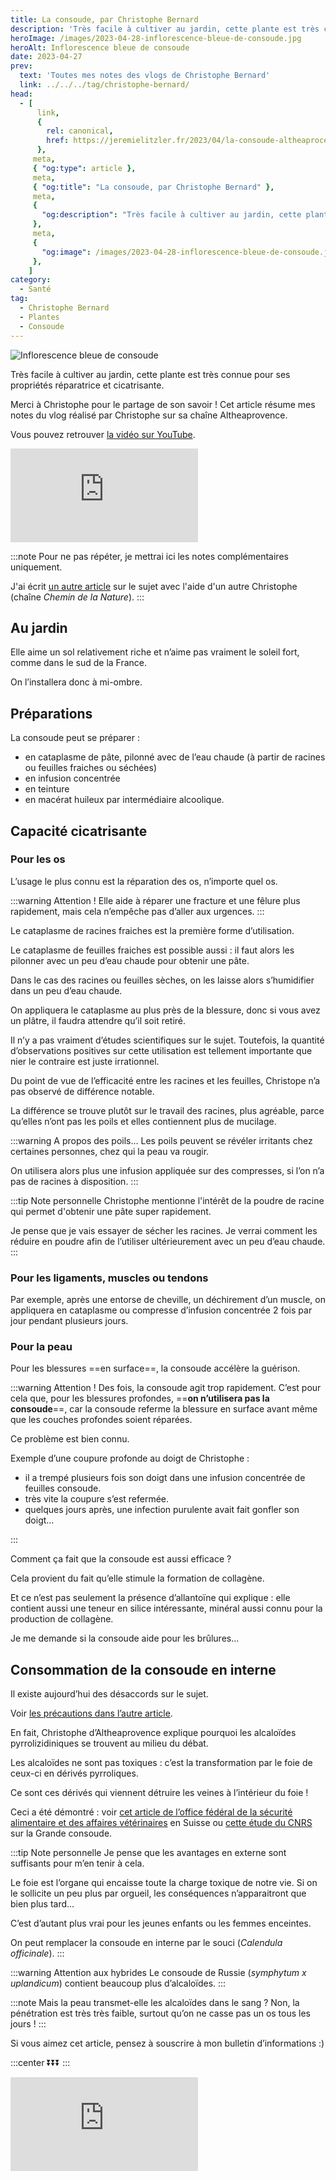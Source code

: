 ```yaml
---
title: La consoude, par Christophe Bernard
description: 'Très facile à cultiver au jardin, cette plante est très connue pour ses propriétés réparatrice et cicatrisante.'
heroImage: /images/2023-04-28-inflorescence-bleue-de-consoude.jpg
heroAlt: Inflorescence bleue de consoude
date: 2023-04-27
prev:
  text: 'Toutes mes notes des vlogs de Christophe Bernard'
  link: ../../../tag/christophe-bernard/
head:
  - [
      link,
      {
        rel: canonical,
        href: https://jeremielitzler.fr/2023/04/la-consoude-altheaprocence,
      },
     meta,
     { "og:type": article },
     meta,
     { "og:title": "La consoude, par Christophe Bernard" },
     meta,
     {
       "og:description": "Très facile à cultiver au jardin, cette plante est très connue pour ses propriétés réparatrice et cicatrisante.",
     },
     meta,
     {
       "og:image": /images/2023-04-28-inflorescence-bleue-de-consoude.jpg,
     },
    ]
category:
  - Santé
tag:
  - Christophe Bernard
  - Plantes
  - Consoude
---
```


![Inflorescence bleue de consoude](/images/2023-04-28-inflorescence-bleue-de-consoude.jpg 'Crédits: image d’[EVGEN SLAVIN](https://unsplash.com/@evgenslavin?utm_source=unsplash&utm_medium=referral&utm_content=creditCopyText) sur [Unsplash](https://unsplash.com/photos/uC0Kka45QtU?utm_source=unsplash&utm_medium=referral&utm_content=creditCopyText)')

Très facile à cultiver au jardin, cette plante est très connue pour ses propriétés réparatrice et cicatrisante.

Merci à Christophe pour le partage de son savoir ! Cet article résume mes notes du vlog réalisé par Christophe sur sa chaîne Altheaprovence.

<!-- more -->

Vous pouvez retrouver [la vidéo sur YouTube](https://www.youtube.com/watch?v=JYow8sXGzP0).

<!-- markdownlint-disable MD033 -->
<p class="newsletter-wrapper"><iframe class="newsletter-embed" src="https://iamjeremie.substack.com/embed" frameborder="0" scrolling="no"></iframe></p>

:::note Pour ne pas répéter, je mettrai ici les notes complémentaires uniquement.

J'ai écrit [un autre article](../tout-sur-la-grande-consoude-le-chemin-de-la-nature/README.md) sur le sujet avec l'aide d'un autre Christophe (chaîne _Chemin de la Nature_). :::

## Au jardin

Elle aime un sol relativement riche et n’aime pas vraiment le soleil fort, comme dans le sud de la France.

On l’installera donc à mi-ombre.

## Préparations

La consoude peut se préparer :

- en cataplasme de pâte, pilonné avec de l’eau chaude (à partir de racines ou feuilles fraiches ou séchées)
- en infusion concentrée
- en teinture
- en macérat huileux par intermédiaire alcoolique.

## Capacité cicatrisante

### Pour les os

L’usage le plus connu est la réparation des os, n’importe quel os.

:::warning Attention ! Elle aide à réparer une fracture et une fêlure plus rapidement, mais cela n’empêche pas d’aller aux urgences. :::

Le cataplasme de racines fraiches est la première forme d’utilisation.

Le cataplasme de feuilles fraiches est possible aussi : il faut alors les pilonner avec un peu d’eau chaude pour obtenir une pâte.

Dans le cas des racines ou feuilles sèches, on les laisse alors s’humidifier dans un peu d’eau chaude.

On appliquera le cataplasme au plus près de la blessure, donc si vous avez un plâtre, il faudra attendre qu’il soit retiré.

Il n’y a pas vraiment d’études scientifiques sur le sujet. Toutefois, la quantité d’observations positives sur cette utilisation est tellement importante que nier le contraire est juste irrationnel.

Du point de vue de l’efficacité entre les racines et les feuilles, Christope n’a pas observé de différence notable.

La différence se trouve plutôt sur le travail des racines, plus agréable, parce qu’elles n’ont pas les poils et elles contiennent plus de mucilage.

:::warning A propos des poils… Les poils peuvent se révéler irritants chez certaines personnes, chez qui la peau va rougir.

On utilisera alors plus une infusion appliquée sur des compresses, si l’on n’a pas de racines à disposition. :::

:::tip Note personnelle Christophe mentionne l'intérêt de la poudre de racine qui permet d'obtenir une pâte super rapidement.

Je pense que je vais essayer de sécher les racines. Je verrai comment les réduire en poudre afin de l’utiliser ultérieurement avec un peu d’eau chaude. :::

### Pour les ligaments, muscles ou tendons

Par exemple, après une entorse de cheville, un déchirement d’un muscle, on appliquera en cataplasme ou compresse d’infusion concentrée 2 fois par jour pendant plusieurs jours.

### Pour la peau

Pour les blessures ==en surface==, la consoude accélère la guérison.

:::warning Attention ! Des fois, la consoude agit trop rapidement. C’est pour cela que, pour les blessures profondes, ==**on n’utilisera pas la consoude**==, car la consoude referme la blessure en surface avant même que les couches profondes soient réparées.

Ce problème est bien connu.

Exemple d’une coupure profonde au doigt de Christophe :

- il a trempé plusieurs fois son doigt dans une infusion concentrée de feuilles consoude.
- très vite la coupure s’est refermée.
- quelques jours après, une infection purulente avait fait gonfler son doigt…

:::

Comment ça fait que la consoude est aussi efficace ?

Cela provient du fait qu’elle stimule la formation de collagène.

Et ce n’est pas seulement la présence d’allantoïne qui explique : elle contient aussi une teneur en silice intéressante, minéral aussi connu pour la production de collagène.

Je me demande si la consoude aide pour les brûlures…

## Consommation de la consoude en interne

Il existe aujourd’hui des désaccords sur le sujet.

Voir [les précautions dans l’autre article](../tout-sur-la-grande-consoude-le-chemin-de-la-nature/README.md#precautions).

En fait, Christophe d’Altheaprovence explique pourquoi les alcaloïdes pyrrolizidiniques se trouvent au milieu du débat.

Les alcaloïdes ne sont pas toxiques : c’est la transformation par le foie de ceux-ci en dérivés pyrroliques.

Ce sont ces dérivés qui viennent détruire les veines à l’intérieur du foie !

Ceci a été démontré : voir [cet article de l’office fédéral de la sécurité alimentaire et des affaires vétérinaires](https://www.blv.admin.ch/blv/fr/home/lebensmittel-und-ernaehrung/lebensmittelsicherheit/stoffe-im-fokus/kontaminanten/pyrrolizidinalkaloide.html) en Suisse ou [cette étude du CNRS](https://dumas.ccsd.cnrs.fr/dumas-01675622) sur la Grande consoude.

:::tip Note personnelle Je pense que les avantages en externe sont suffisants pour m’en tenir à cela.

Le foie est l’organe qui encaisse toute la charge toxique de notre vie. Si on le sollicite un peu plus par orgueil, les conséquences n’apparaitront que bien plus tard…

C’est d’autant plus vrai pour les jeunes enfants ou les femmes enceintes.

On peut remplacer la consoude en interne par le souci (_Calendula officinale_). :::

:::warning Attention aux hybrides Le consoude de Russie (_symphytum x uplandicum_) contient beaucoup plus d’alcaloïdes. :::

:::note Mais la peau transmet-elle les alcaloïdes dans le sang ? Non, la pénétration est très très faible, surtout qu’on ne casse pas un os tous les jours ! :::

Si vous aimez cet article, pensez à souscrire à mon bulletin d’informations :)

:::center ⏬⏬⏬ :::

<!-- markdownlint-disable MD033 -->
<p class="newsletter-wrapper"><iframe class="newsletter-embed" src="https://iamjeremie.substack.com/embed" frameborder="0" scrolling="no"></iframe></p>

